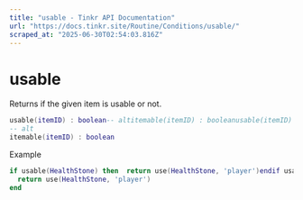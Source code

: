 ```yaml
---
title: "usable - Tinkr API Documentation"
url: "https://docs.tinkr.site/Routine/Conditions/usable/"
scraped_at: "2025-06-30T02:54:03.816Z"
---
```


# usable

Returns if the given item is usable or not.

```lua
usable(itemID) : boolean-- altitemable(itemID) : booleanusable(itemID) : boolean
-- alt
itemable(itemID) : boolean
```

Example

```lua
if usable(HealthStone) then  return use(HealthStone, 'player')endif usable(HealthStone) then
  return use(HealthStone, 'player')
end
```